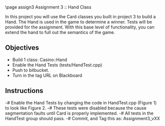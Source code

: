   \page assign3 Assignment 3 :: Hand Class
  
  In this project you will use the Card classes you built in project 3 to build a Hand. The Hand is used in the game to determine a winner. Tests will be provided for the assignment. With this base level of functionality, you can extend the hand to full out the semantics of the game.

Objectives
----------
- Build 1 class: Casino::Hand
- Enable the Hand Tests (tests/HandTest.cpp)
- Push to bitbucket.
- Turn in the tag URL on Blackboard 

Instructions
------------
-# Enable the Hand Tests by changing the code in HandTest.cpp (Figure 1) to look like Figure 2.
    -# These tests were disabled because the cause segmentation faults until Card is properly implemented.
-# All tests in the HandTest group should pass.
-# Commit, and Tag this as: Assignment3_vXX 

